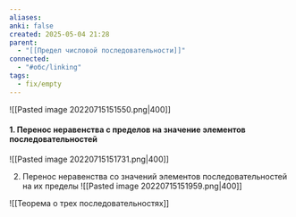 ```yaml
---
aliases: 
anki: false
created: 2025-05-04 21:28
parent:
  - "[[Предел числовой последовательности]]"
connected:
  - "#обс/linking"
tags:
  - fix/empty
---
```


![[Pasted image 20220715151550.png|400]]


#### 1. Перенос неравенства с пределов на значение элементов последовательностей
![[Pasted image 20220715151731.png|400]]

2. Перенос неравенства со значений элементов последовательностей на их пределы
![[Pasted image 20220715151959.png|400]]

![[Теорема о трех последовательностях]]
